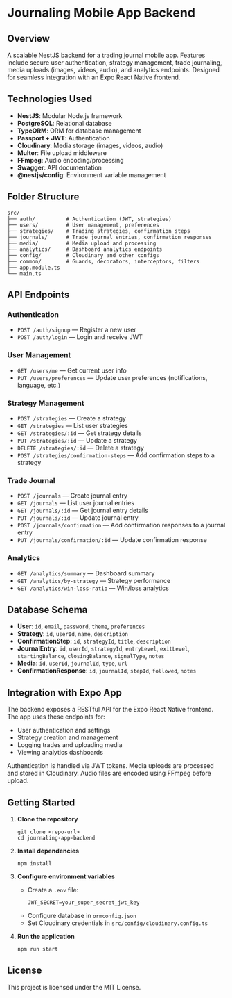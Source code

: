 # Journaling Mobile App Backend

## Overview
A scalable NestJS backend for a trading journal mobile app. Features include secure user authentication, strategy management, trade journaling, media uploads (images, videos, audio), and analytics endpoints. Designed for seamless integration with an Expo React Native frontend.

## Technologies Used
- **NestJS**: Modular Node.js framework
- **PostgreSQL**: Relational database
- **TypeORM**: ORM for database management
- **Passport + JWT**: Authentication
- **Cloudinary**: Media storage (images, videos, audio)
- **Multer**: File upload middleware
- **FFmpeg**: Audio encoding/processing
- **Swagger**: API documentation
- **@nestjs/config**: Environment variable management

## Folder Structure
```
src/
├── auth/          # Authentication (JWT, strategies)
├── users/         # User management, preferences
├── strategies/    # Trading strategies, confirmation steps
├── journals/      # Trade journal entries, confirmation responses
├── media/         # Media upload and processing
├── analytics/     # Dashboard analytics endpoints
├── config/        # Cloudinary and other configs
├── common/        # Guards, decorators, interceptors, filters
├── app.module.ts
└── main.ts
```

## API Endpoints

### Authentication
- `POST /auth/signup` — Register a new user
- `POST /auth/login` — Login and receive JWT

### User Management
- `GET /users/me` — Get current user info
- `PUT /users/preferences` — Update user preferences (notifications, language, etc.)

### Strategy Management
- `POST /strategies` — Create a strategy
- `GET /strategies` — List user strategies
- `GET /strategies/:id` — Get strategy details
- `PUT /strategies/:id` — Update a strategy
- `DELETE /strategies/:id` — Delete a strategy
- `POST /strategies/confirmation-steps` — Add confirmation steps to a strategy

### Trade Journal
- `POST /journals` — Create journal entry
- `GET /journals` — List user journal entries
- `GET /journals/:id` — Get journal entry details
- `PUT /journals/:id` — Update journal entry
- `POST /journals/confirmation` — Add confirmation responses to a journal entry
- `PUT /journals/confirmation/:id` — Update confirmation response

### Analytics
- `GET /analytics/summary` — Dashboard summary
- `GET /analytics/by-strategy` — Strategy performance
- `GET /analytics/win-loss-ratio` — Win/loss analytics

## Database Schema

- **User**: `id`, `email`, `password`, `theme`, `preferences`
- **Strategy**: `id`, `userId`, `name`, `description`
- **ConfirmationStep**: `id`, `strategyId`, `title`, `description`
- **JournalEntry**: `id`, `userId`, `strategyId`, `entryLevel`, `exitLevel`, `startingBalance`, `closingBalance`, `signalType`, `notes`
- **Media**: `id`, `userId`, `journalId`, `type`, `url`
- **ConfirmationResponse**: `id`, `journalId`, `stepId`, `followed`, `notes`

## Integration with Expo App

The backend exposes a RESTful API for the Expo React Native frontend. The app uses these endpoints for:
- User authentication and settings
- Strategy creation and management
- Logging trades and uploading media
- Viewing analytics dashboards

Authentication is handled via JWT tokens. Media uploads are processed and stored in Cloudinary. Audio files are encoded using FFmpeg before upload.

## Getting Started

1. **Clone the repository**
   ```
   git clone <repo-url>
   cd journaling-app-backend
   ```

2. **Install dependencies**
   ```
   npm install
   ```

3. **Configure environment variables**
   - Create a `.env` file:
     ```
     JWT_SECRET=your_super_secret_jwt_key
     ```
   - Configure database in `ormconfig.json`
   - Set Cloudinary credentials in `src/config/cloudinary.config.ts`

4. **Run the application**
   ```
   npm run start
   ```

## License
This project is licensed under the MIT License.